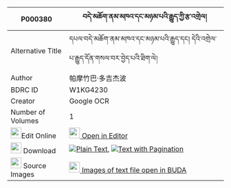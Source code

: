 |P000380|བདེ་མཆོག་ནམ་མཁའ་དང་མཉམ་པའི་རྒྱུད་ཀྱི་རྩ་འགྲེལ། 
| --- | --- 
|Alternative Title |དཔལ་བདེ་མཆོག་ནམ་མཁའ་དང་མཉམ་པའི་རྒྱུད་དང། དེའི་འགྲེལ་པ་རྒྱུད་དོན་གསལ་བར་བྱེད་པའི་ཐིག་ལེ།
|Author| 帕摩竹巴·多吉杰波
|BDRC ID | W1KG4230
|Creator | Google OCR
|Number of Volumes| 1
|<img width="25" src="https://img.icons8.com/color/25/000000/edit-property.png">Edit Online| [<img width="25" src="https://avatars.githubusercontent.com/u/45091458?s=200&v=4"> Open in Editor](http://editor.openpecha.org/P000380)
|<img width="25" src="https://img.icons8.com/fluent/48/000000/download-2.png"/>  Download | [![](https://img.icons8.com/color/20/000000/txt.png)Plain Text](https://github.com/Openpecha/P000380/releases/download/v1/demchok_namkha_dang_nyampa_i_g_plain_P000380.zip), [![](https://img.icons8.com/color/20/000000/txt.png)Text with Pagination](https://github.com/Openpecha/P000380/releases/download/v1/demchok_namkha_dang_nyampa_i_g_pages_P000380.zip)
|<img width="25" src="https://img.icons8.com/plasticine/100/000000/pictures-folder.png"/>  Source Images | [<img width="25" src="https://library.bdrc.io/icons/BUDA-small.svg"> Images of text file open in BUDA](https://library.bdrc.io/show/bdr:W1KG4230)